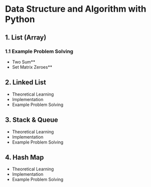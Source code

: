 # Data Structure and Algorithm with Python

## 1. List (Array)

### 1.1 Example Problem Solving

- Two Sum**
- Set Matrix Zeroes**

## 2. Linked List

- Theoretical Learning
- Implementation
- Example Problem Solving

## 3. Stack & Queue

- Theoretical Learning
- Implementation
- Example Problem Solving

## 4. Hash Map

- Theoretical Learning
- Implementation
- Example Problem Solving
